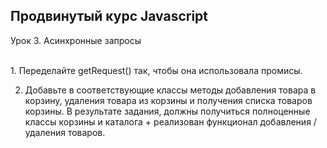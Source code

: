 ## Продвинутый курс Javascript

Урок 3. Асинхронные запросы

<br>
1. Переделайте getRequest() так, чтобы она использовала промисы.

2. Добавьте в соответствующие классы методы добавления товара в корзину, 
удаления товара из корзины и получения списка товаров корзины. 
В результате задания, должны получиться полноценные классы корзины 
и каталога + реализован функционал добавления / удаления товаров.